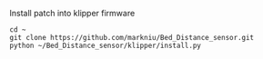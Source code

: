 
Install patch into klipper firmware
```
cd ~
git clone https://github.com/markniu/Bed_Distance_sensor.git
python ~/Bed_Distance_sensor/klipper/install.py 

```


